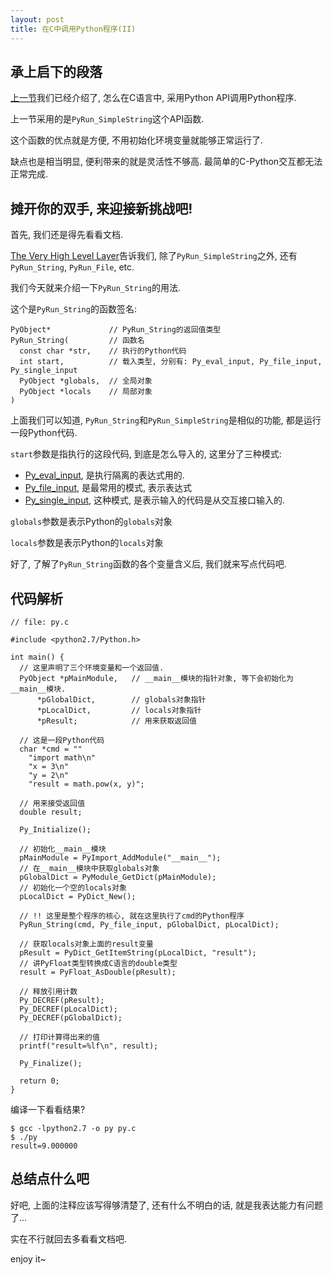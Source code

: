 ```yaml
---
layout: post
title: 在C中调用Python程序(II)
---
```


## 承上启下的段落

[上一节](http://blog.e3rp4y.me/2015/08/07/call-python-from-c-I/)我们已经介绍了, 怎么在C语言中, 采用Python API调用Python程序.

上一节采用的是`PyRun_SimpleString`这个API函数. 

这个函数的优点就是方便, 不用初始化环境变量就能够正常运行了.

缺点也是相当明显, 便利带来的就是灵活性不够高. 最简单的C-Python交互都无法正常完成.

## 摊开你的双手, 来迎接新挑战吧!

首先, 我们还是得先看看文档.

[The Very High Level Layer](https://docs.python.org/2/c-api/veryhigh.html)告诉我们, 除了`PyRun_SimpleString`之外, 还有`PyRun_String`, `PyRun_File`, etc.

我们今天就来介绍一下`PyRun_String`的用法.

这个是`PyRun_String`的函数签名:

    PyObject*             // PyRun_String的返回值类型
    PyRun_String(         // 函数名
      const char *str,    // 执行的Python代码
      int start,          // 载入类型, 分别有: Py_eval_input, Py_file_input, Py_single_input
      PyObject *globals,  // 全局对象
      PyObject *locals    // 局部对象
    )

上面我们可以知道, `PyRun_String`和`PyRun_SimpleString`是相似的功能, 都是运行一段Python代码.

`start`参数是指执行的这段代码, 到底是怎么导入的, 这里分了三种模式:

* [Py_eval_input](https://docs.python.org/2/c-api/veryhigh.html?highlight=py_single_input#c.Py_eval_input), 是执行隔离的表达式用的.
* [Py_file_input](https://docs.python.org/2/c-api/veryhigh.html?highlight=py_single_input#c.Py_file_input), 是最常用的模式, 表示表达式
* [Py_single_input](https://docs.python.org/2/c-api/veryhigh.html?highlight=py_single_input#c.Py_single_input), 这种模式, 是表示输入的代码是从交互接口输入的.

`globals`参数是表示Python的`globals`对象

`locals`参数是表示Python的`locals`对象

好了, 了解了`PyRun_String`函数的各个变量含义后, 我们就来写点代码吧.

## 代码解析

    // file: py.c
    
    #include <python2.7/Python.h>

    int main() {
      // 这里声明了三个环境变量和一个返回值.
      PyObject *pMainModule,   // __main__模块的指针对象, 等下会初始化为__main__模块.
          *pGlobalDict,        // globals对象指针
          *pLocalDict,         // locals对象指针
          *pResult;            // 用来获取返回值

      // 这是一段Python代码          
      char *cmd = ""
        "import math\n"
        "x = 3\n"
        "y = 2\n"
        "result = math.pow(x, y)";

      // 用来接受返回值
      double result;

      Py_Initialize();

      // 初始化__main__模块
      pMainModule = PyImport_AddModule("__main__");
      // 在__main__模块中获取globals对象
      pGlobalDict = PyModule_GetDict(pMainModule);
      // 初始化一个空的locals对象
      pLocalDict = PyDict_New();

      // !! 这里是整个程序的核心, 就在这里执行了cmd的Python程序
      PyRun_String(cmd, Py_file_input, pGlobalDict, pLocalDict);

      // 获取locals对象上面的result变量
      pResult = PyDict_GetItemString(pLocalDict, "result");
      // 讲PyFloat类型转换成C语言的double类型
      result = PyFloat_AsDouble(pResult);

      // 释放引用计数
      Py_DECREF(pResult);
      Py_DECREF(pLocalDict);
      Py_DECREF(pGlobalDict);

      // 打印计算得出来的值
      printf("result=%lf\n", result);

      Py_Finalize();

      return 0;
    }

编译一下看看结果?

    $ gcc -lpython2.7 -o py py.c
    $ ./py
    result=9.000000
    
## 总结点什么吧

好吧, 上面的注释应该写得够清楚了, 还有什么不明白的话, 就是我表达能力有问题了...

实在不行就回去多看看文档吧.

enjoy it~
